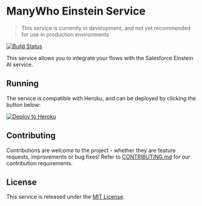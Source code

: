 ManyWho Einstein Service
=====================

> This service is currently in development, and not yet recommended for use in production environments

[![Build Status](https://travis-ci.org/manywho/service-einstein.svg?branch=develop)](https://travis-ci.org/manywho/service-einstein)

This service allows you to integrate your flows with the Salesforce Einstein AI service.

## Running

The service is compatible with Heroku, and can be deployed by clicking the button below:

[![Deploy to Heroku](https://www.herokucdn.com/deploy/button.svg)](https://heroku.com/deploy?template=https://github.com/manywho/service-einstein/tree/develop)

## Contributing

Contributions are welcome to the project - whether they are feature requests, improvements or bug fixes! Refer to 
[CONTRIBUTING.md](CONTRIBUTING.md) for our contribution requirements.

## License

This service is released under the [MIT License](https://opensource.org/licenses/MIT).
